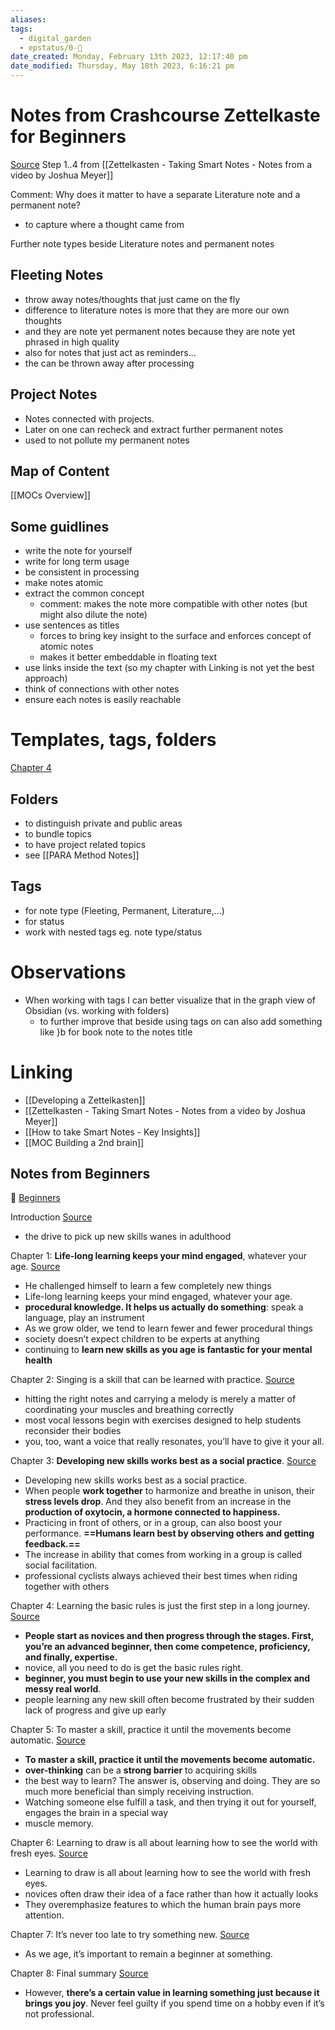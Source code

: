 ```yaml
---
aliases: 
tags:
  - digital_garden
  - epstatus/0-🌰
date_created: Monday, February 13th 2023, 12:17:40 pm
date_modified: Thursday, May 18th 2023, 6:16:21 pm
---
```

# Notes from Crashcourse Zettelkaste for Beginners
[Source](https://www.youtube.com/watch?v=cxREbrWzP8w)
Step 1..4 from [[Zettelkasten - Taking Smart Notes - Notes from a video by Joshua Meyer]]

Comment: Why does it matter to have a separate Literature note and a permanent note?
* to capture where a thought came from

Further note types beside Literature notes and permanent notes

## Fleeting Notes
+ throw away notes/thoughts that just came on the fly
+ difference to literature notes is more that they are more our own thoughts
+ and they are note yet permanent notes because they are note yet phrased in high quality
+ also for notes that just act as reminders... 
+ the can be thrown away after processing

## Project Notes
+ Notes connected with projects. 
+ Later on one can recheck and extract further permanent notes
+ used to not pollute my permanent notes

## Map of Content
[[MOCs Overview]]

## Some guidlines
+ write the note for yourself
+ write for long term usage
+ be consistent in processing
+ make notes atomic
+ extract the common concept
	+ comment: makes the note more compatible with other notes (but might also dilute the note)
+ use sentences as titles
	+ forces to bring key insight to the surface and enforces concept of atomic notes
	+ makes it better embeddable in floating text
+ use links inside the text (so my chapter with Linking is not yet the best approach)
+ think of connections with other notes
+ ensure each notes is easily reachable

# Templates, tags, folders
[Chapter 4](https://www.youtube.com/watch?v=-9FXrz-xvlk)

## Folders
+ to distinguish private and public areas
+ to bundle topics
+ to have project related topics
+ see [[PARA Method Notes]]

## Tags
+ for note type (Fleeting, Permanent, Literature,...)
+ for status
+ work with nested tags eg. note type/status

# Observations
+ When working with tags I can better visualize that in the graph view of Obsidian (vs. working with folders)
	+ to further improve that beside using tags on can also add something like }b for book note to the notes title

# Linking
+ [[Developing a Zettelkasten]]
+ [[Zettelkasten - Taking Smart Notes - Notes from a video by Joshua Meyer]]
+ [[How to take Smart Notes - Key Insights]]
+ [[MOC Building a 2nd brain]]







## Notes from Beginners

📖 [Beginners](https://www.blinkist.com/en/nc/reader/beginners-en)

Introduction [Source](https://blinkist.com/nc/reader/beginners-en?chapter=0)
- the drive to pick up new skills wanes in adulthood

Chapter 1: **Life-long learning keeps your mind engaged**, whatever your age. [Source](https://blinkist.com/nc/reader/beginners-en?chapter=1)
- He challenged himself to learn a few completely new things
- Life-long learning keeps your mind engaged, whatever your age.
- **procedural knowledge. It helps us actually do something**: speak a language, play an instrument
- As we grow older, we tend to learn fewer and fewer procedural things
- society doesn’t expect children to be experts at anything
- continuing to **learn new skills as you age is fantastic for your mental health**

Chapter 2: Singing is a skill that can be learned with practice. [Source](https://blinkist.com/nc/reader/beginners-en?chapter=2)
- hitting the right notes and carrying a melody is merely a matter of coordinating your muscles and breathing correctly
- most vocal lessons begin with exercises designed to help students reconsider their bodies
- you, too, want a voice that really resonates, you’ll have to give it your all.

Chapter 3: **Developing new skills works best as a social practice**. [Source](https://blinkist.com/nc/reader/beginners-en?chapter=3)
- Developing new skills works best as a social practice.
- When people **work together** to harmonize and breathe in unison, their **stress levels drop**. And they also benefit from an increase in the **production of oxytocin, a hormone connected to happiness.** 
- Practicing in front of others, or in a group, can also boost your performance. **==Humans learn best by observing others and getting feedback.==**
- The increase in ability that comes from working in a group is called social facilitation.
- professional cyclists always achieved their best times when riding together with others

Chapter 4: Learning the basic rules is just the first step in a long journey. [Source](https://blinkist.com/nc/reader/beginners-en?chapter=4)
- **People start as novices and then progress through the stages. First, you’re an advanced beginner, then come competence, proficiency, and finally, expertise.**
- novice, all you need to do is get the basic rules right.
-  **beginner, you must begin to use your new skills in the complex and messy real world**. 
- people learning any new skill often become frustrated by their sudden lack of progress and give up early

Chapter 5: To master a skill, practice it until the movements become automatic. [Source](https://blinkist.com/nc/reader/beginners-en?chapter=5)
-  **To master a skill, practice it until the movements become automatic.**
- **over-thinking** can be a **strong barrier** to acquiring skills
- the best way to learn? The answer is, observing and doing. They are so much more beneficial than simply receiving instruction. 
- Watching someone else fulfill a task, and then trying it out for yourself, engages the brain in a special way
- muscle memory.

Chapter 6: Learning to draw is all about learning how to see the world with fresh eyes. [Source](https://blinkist.com/nc/reader/beginners-en?chapter=6)
- Learning to draw is all about learning how to see the world with fresh eyes.
- novices often draw their idea of a face rather than how it actually looks
-  They overemphasize features to which the human brain pays more attention. 

Chapter 7: It’s never too late to try something new. [Source](https://blinkist.com/nc/reader/beginners-en?chapter=7)
- As we age, it’s important to remain a beginner at something.

Chapter 8: Final summary [Source](https://blinkist.com/nc/reader/beginners-en?chapter=8)
- However, **there’s a certain value in learning something just because it brings you joy**. Never feel guilty if you spend time on a hobby even if it’s not professional. 